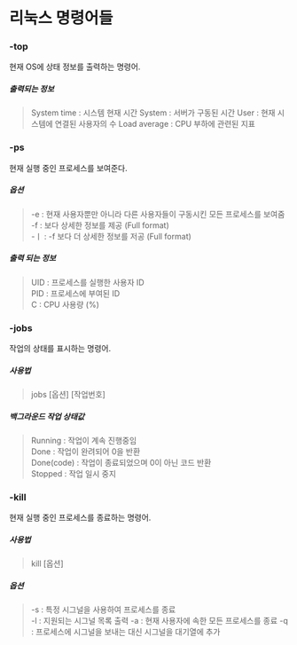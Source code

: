 # 리눅스 명령어들

### -top
현재 OS에 상태 정보를 출력하는 명령어.  

##### 출력되는 정보
> System time : 시스템 현재 시간
> System : 서버가 구동된 시간
> User : 현재 시스템에 연결된 사용자의 수
> Load average : CPU 부하에 관련된 지표



### -ps
현재 실행 중인 프로세스를 보여준다.

##### 옵션
> -e : 현재 사용자뿐만 아니라 다른 사용자들이 구동시킨 모든 프로세스를 보여줌  
> -f : 보다 상세한 정보를 제공 (Full format)  
> -ㅣ : -f 보다 더 상세한 정보를 저공 (Full format)

##### 출력 되는 정보
> UID : 프로세스를 실행한 사용자 ID  
> PID : 프로세스에 부여된 ID  
> C : CPU 사용량 (%)



### -jobs
작업의 상태를 표시하는 명령어.

##### 사용법
> jobs [옵션] [작업번호]

##### 백그라운드 작업 상태값
> Running : 작업이 계속 진행중임  
> Done : 작업이 완려되어 0을 반환  
> Done(code) : 작업이 종료되었으며 0이 아닌 코드 반환  
> Stopped : 작업 일시 중지



### -kill
현재 실행 중인 프로세스를 종료하는 명령어.

##### 사용법
> kill [옵션] <PID>

##### 옵션
> -s : 특정 시그널을 사용하여 프로세스를 종료  
> -l : 지원되는 시그널 목록 출력 
> -a : 현재 사용자에 속한 모든 프로세스를 종료
> -q : 프로세스에 시그널을 보내는 대신 시그널을 대기열에 추가
